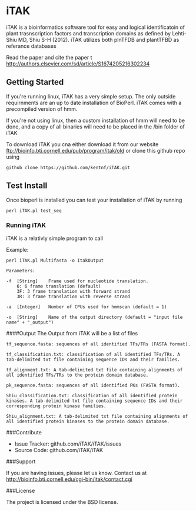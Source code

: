 # iTAK

iTAK is a bioinformatics software tool for easy and logical identificatoin of
plant trasnscription factors and transcription domains as defined by Lehti-Shiu MD, Shiu S-H (2012).
iTAK utilizes both plnTFDB and plantTFBD as referance databases

Read the paper and cite the paper t http://authors.elsevier.com/sd/article/S1674205216302234

## Getting Started

If you're running linux, iTAK has a very simple setup. The only outside
requirnments are an up to date installation of BioPerl. iTAK comes with a
precompiled version of hmm.

If you're not using linux, then a custom installation of hmm will need to be
done, and a copy of all binaries will need to be placed in the /bin folder of
iTAK

To download iTAK you cna either download it from our website
ftp://bioinfo.bti.cornell.edu/pub/program/itak/old or clone this github repo
using 

```
github clone https://github.com/kentnf/iTAK.git
```

## Test Install

Once bioperl is installed you can test your installation of iTAK by running

```
perl iTAK.pl test_seq 
```

### Running iTAK

iTAK is a relativly simple program to call

Example:

```
perl iTAK.pl Multifasta -o ItakOutput

Parameters:

-f	[String]	Frame used for nucleotide translation.
	6: 6 frame translation (default) 
	3F: 3 frame translation with forward strand 
	3R: 3 frame translation with reverse strand

-a	[Integer]	Number of CPUs used for hmmscan (default = 1)

-o	[String]	Name of the output directory (default = "input file name" + "_output")
```

####Output
The Output from iTAK will be a list of files 

```
tf_sequence.fasta: sequences of all identified TFs/TRs (FASTA format).

tf_classification.txt: classification of all identified TFs/TRs. A tab-delimited txt file containing sequence IDs and their families.

tf_alignment.txt: A tab-delimited txt file containing alignments of all identified TFs/TRs to the protein domain database.

pk_sequence.fasta: sequences of all identified PKs (FASTA format).

Shiu_classification.txt: classification of all identified protein kinases. A tab-delimited txt file containing sequence IDs and their corresponding protein kinase families.

Shiu_alignment.txt: A tab-delimited txt file containing alignments of all identified protein kinases to the protein domain database.
```

###Contribute

- Issue Tracker: github.com/iTAK/iTAK/issues
- Source Code: github.com/iTAK/iTAK

###Support

If you are having issues, please let us know.
Contact us at http://bioinfo.bti.cornell.edu/cgi-bin/itak/contact.cgi

###License

The project is licensed under the BSD license.
